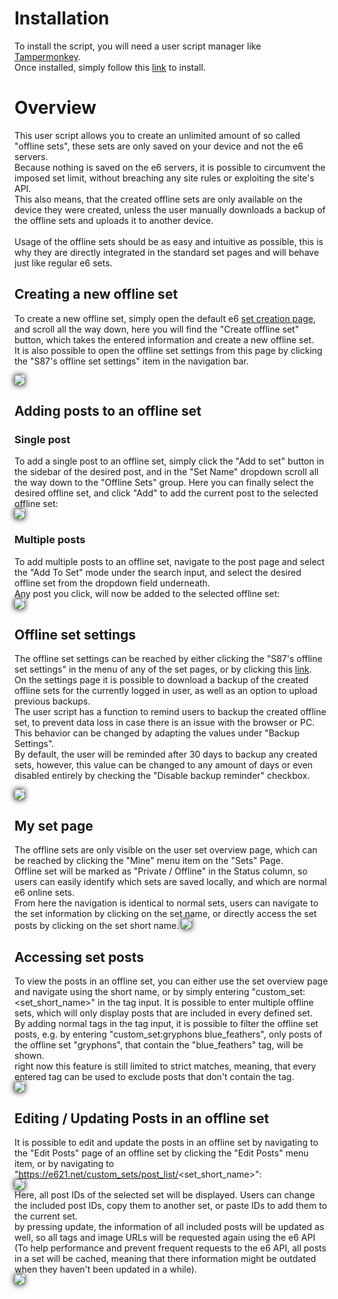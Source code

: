 # Installation

To install the script, you will need a user script manager like <a href="https://www.tampermonkey.net/" target="_blank">Tampermonkey</a>.<br>
Once installed, simply follow this [link](https://raw.githubusercontent.com/S87GMIL/e621_unlimited_sets/releases/latest/e621UnlimitedSets.user.js) to install. 

# Overview

This user script allows you to create an unlimited amount of so called "offline sets", these sets are only saved on your device and not the e6 servers.<br>
Because nothing is saved on the e6 servers, it is possible to circumvent the imposed set limit, without breaching any site rules or exploiting the site's API.<br>
This also means, that the created offline sets are only available on the device they were created, unless the user manually downloads a backup of the offline sets and uploads it to another device.<br><br>
Usage of the offline sets should be as easy and intuitive as possible, this is why they are directly integrated in the standard set pages and will behave just like regular e6 sets.

## Creating a new offline set

To create a new offline set, simply open the default e6 [set creation page](https://e621.net/post_sets/new), and scroll all the way down, here you will find the "Create offline set" button, which takes the entered information and create a new offline set.<br>
It is also possible to open the offline set settings from this page by clicking the "S87's offline set settings" item in the navigation bar.

<image src="./readme_images/set_creation.png" style="box-shadow: 0px 0px 10px black;">

## Adding posts to an offline set

### Single post

To add a single post to an offline set, simply click the "Add to set" button in the sidebar of the desired post, and in the "Set Name" dropdown scroll all the way down to the "Offline Sets" group. Here you can finally select the desired offline set, and click "Add" to add the current post to the selected offline set:<br>
<image src="./readme_images/single_post_add_to_offline_set.png" style="box-shadow: 0px 0px 10px black;">

### Multiple posts

To add multiple posts to an offline set, navigate to the post page and select the "Add To Set" mode under the search input, and select the desired offline set from the dropdown field underneath.<br>
Any post you click, will now be added to the selected offline set:<br>
<image src="./readme_images/multiple_posts_add_to_offline_set.png" style="box-shadow: 0px 0px 10px black;">

## Offline set settings

The offline set settings can be reached by either clicking the "S87's offline set settings" in the menu of any of the set pages, or by clicking this [link](https://e621.net/custom_sets/settings).<br>
On the settings page it is possible to download a backup of the created offline sets for the currently logged in user, as well as an option to upload previous backups.<br>
The user script has a function to remind users to backup the created offline set, to prevent data loss in case there is an issue with the browser or PC. This behavior can be changed by adapting the values under "Backup Settings".<br>
By default, the user will be reminded after 30 days to backup any created sets, however, this value can be changed to any amount of days or even disabled entirely by checking the "Disable backup reminder" checkbox.

<image src="./readme_images/offline_set_settings.png" style="box-shadow: 0px 0px 10px black;"><br> 

## My set page

The offline sets are only visible on the user set overview page, which can be reached by clicking the "Mine" menu item on the "Sets" Page.<br>
Offline set will be marked as "Private / Offline" in the Status column, so users can easily identify which sets are saved locally, and which are normal e6 online sets.<br>
From here the navigation is identical to normal sets, users can navigate to the set information by clicking on the set name, or directly access the set posts by clicking on the set short name.
<image src="./readme_images/user_set_overview_page.png" style="box-shadow: 0px 0px 10px black;"><br> 

## Accessing set posts

To view the posts in an offline set, you can either use the set overview page and navigate using the short name, or by simply entering "custom_set:<set_short_name>" in the tag input. It is possible to enter multiple offline sets, which will only display posts that are included in every defined set.<br>
By adding normal tags in the tag input, it is possible to filter the offline set posts, e.g. by entering "custom_set:gryphons blue_feathers", only posts of the offline set "gryphons", that contain the "blue_feathers" tag, will be shown.<br>
right now this feature is still limited to strict matches, meaning, that every entered tag can be used to exclude posts that don't contain the tag.
<br>
<image src="./readme_images/custom_set_tag_input.png" style="box-shadow: 0px 0px 10px black;"><br> 

## Editing / Updating Posts in an offline set

It is possible to edit and update the posts in an offline set by navigating to the "Edit Posts" page of an offline set by clicking the "Edit Posts" menu item, or by navigating to "https://e621.net/custom_sets/post_list/<set_short_name>":<br>
<image src="./readme_images/offline_set_edit_posts_button.png" style="box-shadow: 0px 0px 10px black;"><br> 
Here, all post IDs of the selected set will be displayed. Users can change the included post IDs, copy them to another set, or paste IDs to add them to the current set.<br>
by pressing update, the information of all included posts will be updated as well, so all tags and image URLs will be requested again using the e6 API (To help performance and prevent frequent requests to the e6 API, all posts in a set will be cached, meaning that there information might be outdated when they haven't been updated in a while).<br>
<image src="./readme_images/update_set_posts.png" style="box-shadow: 0px 0px 10px black;"><br> 